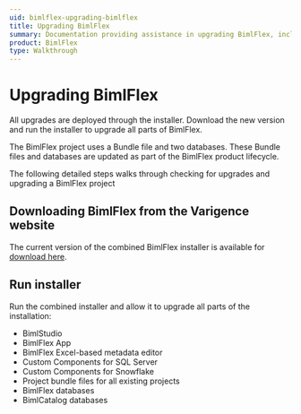 ```yaml
---
uid: bimlflex-upgrading-bimlflex
title: Upgrading BimlFlex
summary: Documentation providing assistance in upgrading BimlFlex, including where to obtain installer and how to update
product: BimlFlex
type: Walkthrough
---
```

# Upgrading BimlFlex

<!-- TODO: Delete as covered in setup documentation -->

All upgrades are deployed through the installer. Download the new version and run the installer to upgrade all parts of BimlFlex.

The BimlFlex project uses a Bundle file and two databases. These Bundle files and databases are updated as part of the BimlFlex product lifecycle.

The following detailed steps walks through checking for upgrades and upgrading a BimlFlex project

## Downloading BimlFlex from the Varigence website

The current version of the combined BimlFlex installer is available for [download here](https://varigence.com/downloads/bimlflexdevsetup.exe).

## Run installer

Run the combined installer and allow it to upgrade all parts of the installation:

* BimlStudio
* BimlFlex App
* BimlFlex Excel-based metadata editor
* Custom Components for SQL Server
* Custom Components for Snowflake
* Project bundle files for all existing projects
* BimlFlex databases
* BimlCatalog databases
